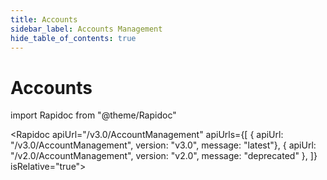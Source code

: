 ```yaml
---
title: Accounts
sidebar_label: Accounts Management
hide_table_of_contents: true
---
```


# Accounts

import Rapidoc from "@theme/Rapidoc"

<Rapidoc apiUrl="/v3.0/AccountManagement" apiUrls={[
    { apiUrl: "/v3.0/AccountManagement", version: "v3.0", message: "latest"},
    { apiUrl: "/v2.0/AccountManagement", version: "v2.0", message: "deprecated" },
  ]} isRelative="true">
</Rapidoc>